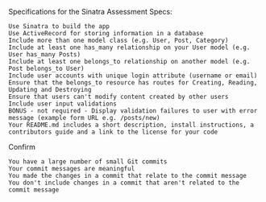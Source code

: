 Specifications for the Sinatra Assessment
Specs:

    Use Sinatra to build the app
    Use ActiveRecord for storing information in a database
    Include more than one model class (e.g. User, Post, Category)
    Include at least one has_many relationship on your User model (e.g. User has_many Posts)
    Include at least one belongs_to relationship on another model (e.g. Post belongs_to User)
    Include user accounts with unique login attribute (username or email)
    Ensure that the belongs_to resource has routes for Creating, Reading, Updating and Destroying
    Ensure that users can't modify content created by other users
    Include user input validations
    BONUS - not required - Display validation failures to user with error message (example form URL e.g. /posts/new)
    Your README.md includes a short description, install instructions, a contributors guide and a link to the license for your code
 
Confirm

    You have a large number of small Git commits
    Your commit messages are meaningful
    You made the changes in a commit that relate to the commit message
    You don't include changes in a commit that aren't related to the commit message